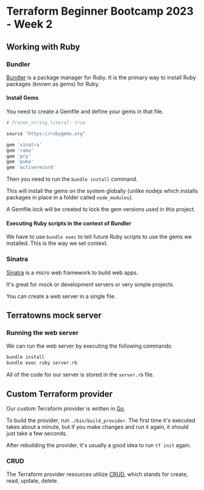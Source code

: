 # Terraform Beginner Bootcamp 2023 - Week 2

## Working with Ruby

### Bundler

[Bundler](https://bundler.io/) is a package manager for Ruby. It is the primary way to install Ruby packages (known as gems) for Ruby. 

#### Install Gems

You need to create a Gemfile and define your gems in that file.

```rb
# frozen_string_literal: true

source "https://rubygems.org"

gem 'sinatra'
gem 'rake'
gem 'pry'
gem 'puma'
gem 'activerecord'
```

Then you need to run the `bundle install` command. 

This will install the gems on the system globally (unlike nodejs which installs packages in place in a folder called `node_modules`).

A Gemfile.lock will be created to lock the gem versions used in this project. 

#### Executing Ruby scripts in the context of Bundler

We have to use `bundle exec` to tell future Ruby scripts to use the gems we installed. This is the way we set context. 

### Sinatra

[Sinatra](https://sinatrarb.com/) is a micro web framework to build web apps. 

It's great for mock or development servers or very simple projects. 

You can create a web server in a single file. 

## Terratowns mock server

### Running the web server

We can run the web server by executing the following commands:

```sh
bundle install
bundle exec ruby server.rb
```

All of the code for our server is stored in the `server.rb` file. 

## Custom Terraform provider

Our custom Terraform provider is written in [Go](https://go.dev/).

To build the provider, run `./bin/build_provider`. The first time it's executed takes about a minute, but if you make changes and run it again, it should just take a few seconds. 

After rebuilding the provider, it's usually a good idea to run `tf init` again. 

### CRUD

The Terraform provider resources utilize [CRUD](https://en.wikipedia.org/wiki/Create,_read,_update_and_delete), which stands for create, read, update, delete.

